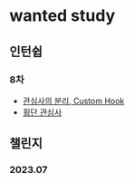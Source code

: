 # wanted study

## 인턴쉽

### 8차

- [관심사의 분리, Custom Hook](https://github.com/DataCodeLiteracy/wanted_study/blob/main/src/internship/8th/CustomHook.jsx)
- [횡단 관심사](https://github.com/DataCodeLiteracy/wanted_study/blob/main/src/util/httpClient.js)

## 챌린지

### 2023.07
